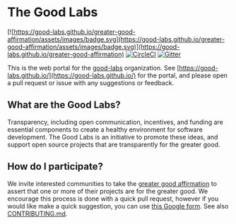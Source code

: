 # The Good Labs

[![https://good-labs.github.io/greater-good-affirmation/assets/images/badge.svg](https://good-labs.github.io/greater-good-affirmation/assets/images/badge.svg)](https://good-labs.github.io/greater-good-affirmation)
[![CircleCI](https://circleci.com/gh/good-labs/good-labs.github.io.svg?style=svg)](https://circleci.com/gh/good-labs/good-labs.github.io)
[![Gitter](https://badges.gitter.im/good-labs/community.svg)](https://gitter.im/good-labs/community?utm_source=badge&utm_medium=badge&utm_campaign=pr-badge)

This is the web portal for the [good-labs](https://www.github.com/good-labs/)
organization. See [https://good-labs.github.io/](https://good-labs.github.io/)
for the portal, and please open a pull request or issue with any suggestions
or feedback.

## What are the Good Labs?

Transparency, including open communication, incentives, and funding are essential
components to create a healthy environment for software development. The Good Labs
is an initiative to promote these ideas, and support open source projects that
are transparently for the greater good.

## How do I participate?

We invite interested communities to take the
[greater good affirmation](https://www.github.com/good-labs/greater-good-affirmation) to
assert that one or more of their projects are for the greater good. We encourage
this process is done with a quick pull request, however if you would like make
a quick suggestion, you can use [this Google form](https://forms.gle/xkG4CvwhJEzThCjN7).
See also [CONTRIBUTING.md](CONTRIBUTING.md).
